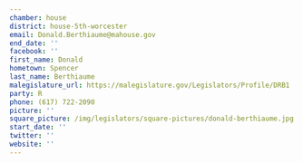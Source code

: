 ```yaml
---
chamber: house
district: house-5th-worcester
email: Donald.Berthiaume@mahouse.gov
end_date: ''
facebook: ''
first_name: Donald
hometown: Spencer
last_name: Berthiaume
malegislature_url: https://malegislature.gov/Legislators/Profile/DRB1
party: R
phone: (617) 722-2090
picture: ''
square_picture: /img/legislators/square-pictures/donald-berthiaume.jpg
start_date: ''
twitter: ''
website: ''
---
```

